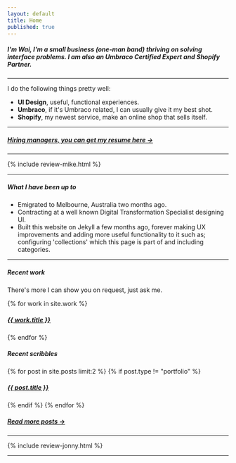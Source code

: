 ```yaml
---
layout: default
title: Home
published: true
---
```


##### I'm Wai, I'm a small business (one-man band) thriving on solving interface problems. I am also an Umbraco Certified Expert and Shopify Partner.

---

I do the following things pretty well:

- **UI Design**, useful, functional experiences.
- **Umbraco**, if it's Umbraco related, I can usually give it my best shot.
- **Shopify**, my newest service, make an online shop that sells itself.

---

##### [Hiring managers, you can get my resume here &rarr;](/docs/cv-webDesignUIUX_wailaw.pdf/)

---

{% include review-mike.html %}

---

##### What I have been up to

- Emigrated to Melbourne, Australia two months ago.
- Contracting at a well known Digital Transformation Specialist designing UI.
- Built this website on Jekyll a few months ago, forever making UX improvements and adding more useful functionality to it such as; configuring 'collections' which this page is part of and including categories.

---

##### Recent work
There's more I can show you on request, just ask me.

{% for work in site.work %}
    <h5><a href="{{ work.url | prepend: site.baseurl }}">{{ work.title }}</a></h5>
{% endfor %}


##### Recent scribbles

{% for post in site.posts limit:2 %}
  {% if post.type != "portfolio" %}
    <h5><a href="{{ site.baseurl }}{{ post.url }}">{{ post.title }}</a></h5>
  {% endif %}
{% endfor %}

##### [Read more posts &rarr;](/notes/)

---

{% include review-jonny.html %}

---

